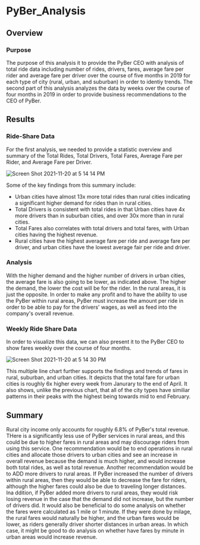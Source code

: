 # PyBer_Analysis

## Overview

### Purpose 
The purpose of this analysis it to provide the PyBer CEO with analysis of total ride data including number of rides, drivers, fares, average fare per rider and average fare per driver over the course of five months in 2019 for each type of city (rural, urban, and suburban) in order to identiy trends. The second part of this analysis analyzes the data by weeks over the course of four months in 2019 in order to provide business recommendations to the CEO of PyBer.

## Results 
 
### Ride-Share Data

For the first analysis, we needed to provide a statistic overview and summary of the Total Rides, Total Drivers, Total Fares, Average Fare per Rider, and Average Fare per Driver. 

![Screen Shot 2021-11-20 at 5 14 14 PM](https://user-images.githubusercontent.com/92831268/142745661-0fc192ad-c109-439c-a18a-cc000ba43f3d.png)

Some of the key findings from this summary include: 
- Urban cities have almost 13x more total rides than rural cities indicating a significant higher demand for rides than in rural cities. 
- Total Drivers is consistent with total rides in that Urban cities have 4x more drivers than in suburban cities, and over 30x more than in rural cities.  
- Total Fares also correlates with total drivers and total fares, with Urban cities having the highest revenue. 
- Rural cities have the highest average fare per ride and average fare per driver, and urban cities have the lowest average fair per ride and driver. 

### Analysis 
With the higher demand and the higher number of drivers in urban cities, the average fare is also going to be lower, as indicated above. The higher the demand, the lower the cost will be for the rider. In the rural areas, it is just the opposite. In order to make any profit and to have the ability to use the PyBer within rural areas, PyBer must increase the amount per ride in order to be able to pay for the drivers' wages, as well as feed into the company's overall revenue. 

### Weekly Ride Share Data 
In order to visualize this data, we can also present it to the PyBer CEO to show fares weekly over the course of four months. 

![Screen Shot 2021-11-20 at 5 14 30 PM](https://user-images.githubusercontent.com/92831268/142746084-5da85ed3-92c0-411d-9b12-8b95714be7bb.png)

This multiple line chart further supports the findings and trends of fares in rural, suburban, and urban cities. It depicts that the total fare for urban cities is roughly 6x higher every week from Janurary to the end of April. It also shows, unlike the previous chart, that all of the city types have similiar patterns in their peaks with the highest being towards mid to end February.


## Summary 

Rural city income only accounts for roughly 6.8% of PyBer's total revenue. THere is a significantly less use of PyBer services in rural areas, and this could be due to higher fares in rural areas and may discourage riders from using this service. One recommendation would be to end operations in rural cities and allocate those drivers to urban cities and see an increase in overall revenue because the demand is much higher, and would increase both total rides, as well as total revenue. Another recommendation would be to ADD more drivers to rural areas. If PyBer increased the number of drivers within rural areas, then they would be able to decrease the fare for riders, although the higher fares could also be due to traveling longer distances. Ina ddition, if PyBer added more drivers to rural areas, they would risk losing revenue in the case that the demand did not increase, but the number of drivers did. It would also be beneficial to do some analysis on whether the fares were calculated as 1 mile or 1 minute. If they were done by milage, the rural fares would naturally be higher, and the urban fares would be lower, as riders generally driver shorter distances in urban areas. In which case, it might be good to do analysis on whether have fares by minute in urban areas would increase revenue. 

